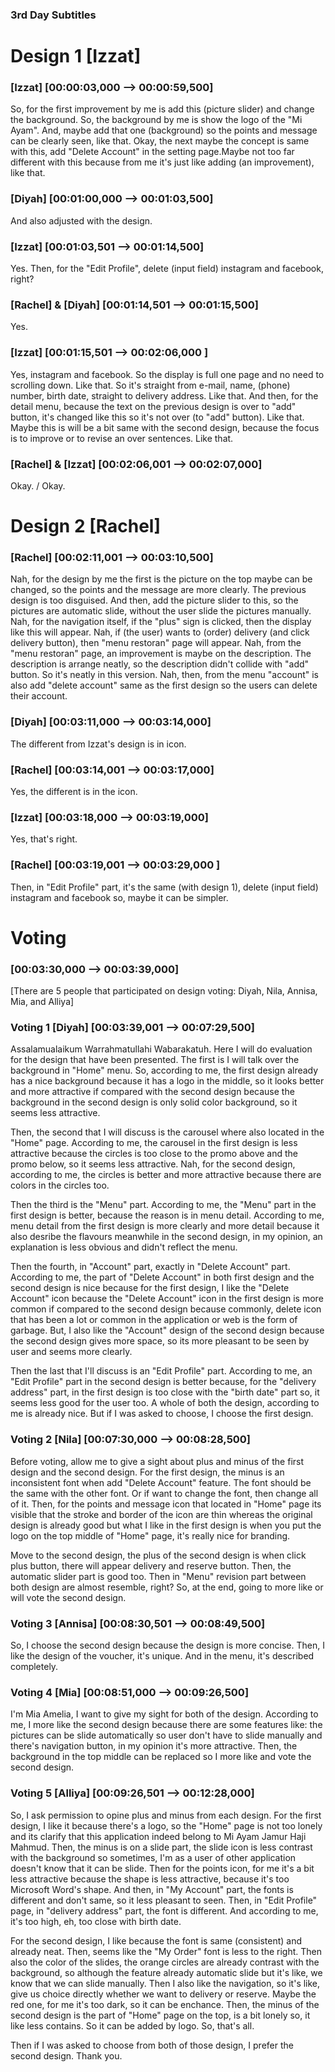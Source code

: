 ### 3rd Day Subtitles

<h1> Design 1 [Izzat] </h1>

<h3> [Izzat] [00:00:03,000 --> 00:00:59,500]  </h3>
So, for the first improvement by me is add this (picture slider) and change the background. So, the background by me is show the logo of the "Mi Ayam". And, maybe add that one (background) so the points and message can be clearly seen, like that. Okay, the next maybe the concept is same with this, add "Delete Account" in the setting page.Maybe not too far different with this because from me it's just like adding (an improvement), like that.

<h3> [Diyah] [00:01:00,000 --> 00:01:03,500]  </h3>
 And also adjusted with the design.

<h3> [Izzat] [00:01:03,501 --> 00:01:14,500]  </h3>
Yes. Then, for the "Edit Profile", delete (input field) instagram and facebook, right?

<h3> [Rachel] & [Diyah] [00:01:14,501 --> 00:01:15,500] </h3>
Yes.

<h3> [Izzat] [00:01:15,501 --> 00:02:06,000 ]  </h3>
Yes, instagram and facebook. So the display is full one page and no need to scrolling down. Like that. So it's straight from e-mail, name, (phone) number, birth date, straight to delivery address. Like that. And then, for the detail menu, because the text on the previous design is over to "add" button, it's changed like this so it's not over (to "add" button). Like that. Maybe this is will be a bit same with the second design, because the focus is to improve or to revise an over sentences. Like that.

<h3> [Rachel] & [Izzat] [00:02:06,001 --> 00:02:07,000] </h3>
Okay. / Okay.

<h1> Design 2 [Rachel] </h1>

<h3> [Rachel] [00:02:11,001 --> 00:03:10,500] </h3>
Nah, for the design by me the first is the picture on the top maybe can be changed, so the points and the message are more clearly. The previous design is too disguised. And then, add the picture slider to this, so the pictures are automatic slide, without the user slide the pictures manually. Nah, for the navigation itself, if the "plus" sign is clicked, then the display like this will appear. Nah, if (the user) wants to (order) delivery (and click delivery button), then "menu restoran" page will appear. Nah, from the "menu restoran" page, an improvement is maybe on the description. The description is arrange neatly, so the description didn't collide with "add" button. So it's neatly in this version. Nah, then, from the menu "account" is also add "delete account" same as the first design so the users can delete their account.

<h3> [Diyah] [00:03:11,000 --> 00:03:14,000] </h3>
The different from Izzat's design is in icon.

<h3> [Rachel] [00:03:14,001 --> 00:03:17,000] </h3>
Yes, the different is in the icon.

<h3> [Izzat] [00:03:18,000 --> 00:03:19,000] </h3>
Yes, that's right.

<h3> [Rachel] [00:03:19,001 --> 00:03:29,000 ] </h3>
Then, in "Edit Profile" part, it's the same (with design 1), delete  (input field) instagram and facebook so, maybe it can be simpler.

<h1> Voting </h1>

<h3> [00:03:30,000 --> 00:03:39,000] </h3>
[There are 5 people that participated on design voting: Diyah, Nila, Annisa, Mia, and Alliya]

<h3> Voting 1 [Diyah] [00:03:39,001 --> 00:07:29,500] </h3>

Assalamualaikum Warrahmatullahi Wabarakatuh. Here I will do evaluation for the design that have been presented. The first is I will talk over the background in "Home" menu. So, according to me, the first design already has a nice background because it has a logo in the middle, so it looks better and more attractive if compared with the second design because the background in the second design is only solid color background, so it seems less attractive.

Then, the second that I will discuss is the carousel where also located in the "Home" page. According to me, the carousel in the first design is less attractive because the circles is too close to the promo above and the promo below, so it seems less attractive. Nah, for the second design, according to me, the circles is better and more attractive because there are colors in the circles too.

Then the third is the "Menu" part. According to me, the "Menu" part in the first design is better, because the reason is in menu detail. According to me, menu detail from the first design is more clearly and more detail because it also desribe the flavours meanwhile in the second design, in my opinion, an explanation is less obvious and didn't reflect the menu. 

Then the fourth, in "Account" part, exactly in "Delete Account" part. According to me, the part of "Delete Account" in both first design and the second design is nice because for the first design, I like the "Delete Account" icon because the "Delete Account" icon in the first design is more common if compared to the second design because commonly, delete icon that has been a lot or common in the application or web is the form of garbage. But, I also like the "Account" design of the second design because the second design gives more space, so its more pleasant to be seen by user and seems more clearly. 

Then the last that I'll discuss is an "Edit Profile" part. According to me, an "Edit Profile" part in the second design is better because, for the "delivery address" part, in the first design is too close with the "birth date" part so, it seems less good for the user too. A whole of both the design, according to me is already nice. But if I was asked to choose, I choose the first design.

<h3> Voting 2 [Nila] [00:07:30,000 --> 00:08:28,500] </h3>

Before voting, allow me to give a sight about plus and minus of the first design and the second design. For the first design, the minus is an inconsistent font when add "Delete Account" feature. The font should be the same with the other font. Or if want to change the font, then change all of it. Then, for the points and message icon that located in "Home" page its visible that the stroke and border of the icon are thin whereas the original design is already good but what I like in the first design is when you put the logo on the top middle of "Home" page, it's really nice for branding.

Move to the second design, the plus of the second design is when click plus button, there will appear delivery and reserve button. Then, the automatic slider part is good too. Then in "Menu" revision part between both design are almost resemble, right? So, at the end, going to more like or will vote the second design.

<h3> Voting 3 [Annisa] [00:08:30,501 --> 00:08:49,500] </h3>
So, I choose the second design because the design is more concise. Then, I like the design of the voucher, it's unique. And in the menu, it's described completely.

<h3> Voting 4 [Mia] [00:08:51,000 --> 00:09:26,500] </h3>

I'm Mia Amelia, I want to give my sight for both of the design. According to me, I more like the second design because there are some features like: the pictures can be slide automatically so user don't have to slide manually and there's navigation button, in my opinion it's more attractive. Then, the background in the top middle can be replaced so I more like and vote the second design.

<h3> Voting 5 [Alliya] [00:09:26,501 --> 00:12:28,000] </h3>

So, I ask permission to opine plus and minus from each design. For the first design, I like it because there's a logo, so the "Home" page is not too lonely and its clarify that this application indeed belong to Mi Ayam Jamur Haji Mahmud. Then, the minus is on a slide part, the slide icon is less contrast with the background so sometimes, I'm as a user of other application doesn't know that it can be slide. Then for the points icon, for me it's a bit less attractive because the shape is less attractive, because it's too Microsoft Word's shape. And then, in "My Account" part, the fonts is different and don't same, so it less pleasant to seen. Then, in "Edit Profile" page, in "delivery address" part, the font is different. And according to me, it's too high, eh, too close with birth date.

For the second design, I like because the font is same (consistent) and already neat. Then, seems like the "My Order" font is less to the right. Then also the color of the slides, the orange circles are already contrast with the background, so although the feature already automatic slide but it's like, we know that we can slide manually. Then I also like the navigation, so it's like, give us choice directly whether we want to delivery or reserve. Maybe the red one, for me it's too dark, so it can be enchance. Then, the minus of the second design is the part of "Home" page on the top, is a bit lonely so, it like less contains. So it can be added by logo. So, that's all.

Then if I was asked to choose from both of those design, I prefer the second design. Thank you.
